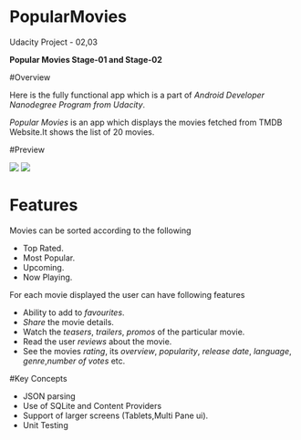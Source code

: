 # PopularMovies 
Udacity Project - 02,03

**Popular Movies Stage-01 and Stage-02**

#Overview 

Here is the fully functional app which is a part of *Android Developer Nanodegree Program from Udacity*.

*Popular Movies* is an app which displays the movies fetched from TMDB Website.It shows the list of 20 movies.


#Preview

![](https://raw.githubusercontent.com/suryachintu/PopularMovies/master/app/assets/pop_tablet.png)
![](https://raw.githubusercontent.com/suryachintu/PopularMovies/master/app/assets/pop.png)

# Features
Movies can be sorted according to the following
* Top Rated.
* Most Popular.
* Upcoming.
* Now Playing.

For each movie displayed the user can have following features
* Ability to add to *favourites*.
* *Share* the movie details.
* Watch the *teasers*, *trailers*, *promos* of the particular movie.
* Read the user *reviews* about the movie.
* See the movies *rating*, its *overview*, *popularity*, *release date*, *language*, *genre*,*number of votes* etc.

#Key Concepts
* JSON parsing
* Use of SQLite and Content Providers
* Support of larger screens (Tablets,Multi Pane ui).
* Unit Testing
